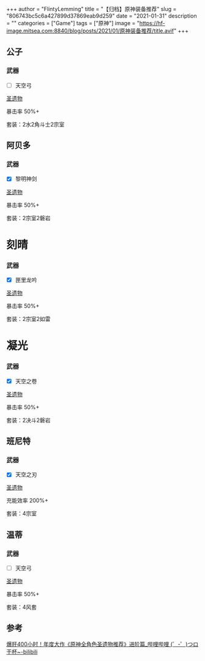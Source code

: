 +++
author = "FlintyLemming"
title = "【归档】原神装备推荐"
slug = "806743bc5c6a427899d37869eab9d259"
date = "2021-01-31"
description = ""
categories = ["Game"]
tags = ["原神"]
image = "https://hf-image.mitsea.com:8840/blog/posts/2021/01/原神装备推荐/title.avif"
+++

## 公子

### 武器

- [ ]  天空弓

[圣遗物](%E5%9C%A3%E9%81%97%E7%89%A9%2061bc0dda5d934ba8af804dfd850a0399.csv)

暴击率 50%+

套装：2水2角斗士2宗室

## 阿贝多

### 武器

- [x]  黎明神剑

[圣遗物](%E5%9C%A3%E9%81%97%E7%89%A9%206fae9b5a93a54ec89a2d6bb493df5329.csv)

暴击率 50%+

套装：2宗室2磐岩

# 刻晴

### 武器

- [x]  匣里龙吟

[圣遗物](%E5%9C%A3%E9%81%97%E7%89%A9%202812720b95574e94acf57d84d609b930.csv)

暴击率 50%+

套装：2宗室2如雷

# 凝光

### 武器

- [x]  天空之卷

[圣遗物](%E5%9C%A3%E9%81%97%E7%89%A9%20d002d3b92eff4bc38f3d15ca33db4ce3.csv)

暴击率 50%+

套装：2决斗2磐岩

## 班尼特

### 武器

- [x]  天空之刃

[圣遗物](%E5%9C%A3%E9%81%97%E7%89%A9%20fc828f8943e946faba2dae3ddba3d267.csv)

充能效率 200%+

套装：4宗室

## 温蒂

### 武器

- [ ]  天空弓

[圣遗物](%E5%9C%A3%E9%81%97%E7%89%A9%204bee552df29148e68a74dc293e05d7b2.csv)

暴击率 50%+

套装：4风套

## 参考

[爆肝400小时！年度大作《原神全角色圣遗物推荐》进阶篇_哔哩哔哩 (゜-゜)つロ 干杯~-bilibili](https://www.bilibili.com/video/BV1mU4y1s7Wv)